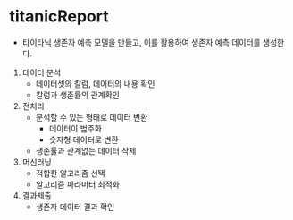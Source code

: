 # titanicReport

* 타이타닉 생존자 예측 모델을 만들고, 이를 활용하여 생존자 예측 데이터를 생성한다.

1. 데이터 분석
    * 데이터셋의 칼럼, 데이터의 내용 확인
    * 칼럼과 생존률의 관계확인
2. 전처리
    * 분석할 수 있는 형태로 데이터 변환
        * 데이터이 범주화
        * 숫자형 데이터로 변환
    * 생존률과 관계없는 데이터 삭제
3. 머신러닝
    * 적합한 알고리즘 선택
    * 알고리즘 파라미터 최적화
4. 결과제출
    * 생존자 데이터 결과 확인
